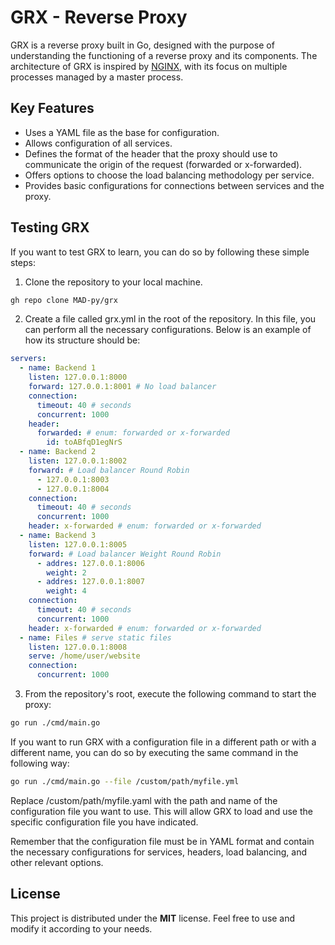 # **GRX - Reverse Proxy**

GRX is a reverse proxy built in Go, designed with the purpose of understanding the functioning of a reverse proxy and its components. The architecture of GRX is inspired by [NGINX](https://www.nginx.com/blog/inside-nginx-how-we-designed-for-performance-scale/), with its focus on multiple processes managed by a master process.

## Key Features

* Uses a YAML file as the base for configuration.
* Allows configuration of all services.
* Defines the format of the header that the proxy should use to communicate the origin of the request (forwarded or x-forwarded).
* Offers options to choose the load balancing methodology per service.
* Provides basic configurations for connections between services and the proxy.

## Testing GRX

If you want to test GRX to learn, you can do so by following these simple steps:

1. Clone the repository to your local machine.

```bash
gh repo clone MAD-py/grx
```

2. Create a file called grx.yml in the root of the repository. In this file, you can perform all the necessary configurations. Below is an example of how its structure should be:

```yaml
servers:
  - name: Backend 1
    listen: 127.0.0.1:8000
    forward: 127.0.0.1:8001 # No load balancer
    connection:
      timeout: 40 # seconds
      concurrent: 1000
    header:
      forwarded: # enum: forwarded or x-forwarded
        id: toABfqD1egNrS
  - name: Backend 2
    listen: 127.0.0.1:8002
    forward: # Load balancer Round Robin
      - 127.0.0.1:8003
      - 127.0.0.1:8004
    connection:
      timeout: 40 # seconds
      concurrent: 1000
    header: x-forwarded # enum: forwarded or x-forwarded
  - name: Backend 3
    listen: 127.0.0.1:8005
    forward: # Load balancer Weight Round Robin
      - addres: 127.0.0.1:8006
        weight: 2
      - addres: 127.0.0.1:8007
        weight: 4
    connection:
      timeout: 40 # seconds
      concurrent: 1000
    header: x-forwarded # enum: forwarded or x-forwarded
  - name: Files # serve static files
    listen: 127.0.0.1:8008
    serve: /home/user/website
    connection:
      concurrent: 1000
```

3. From the repository's root, execute the following command to start the proxy:

```bash
go run ./cmd/main.go
```

If you want to run GRX with a configuration file in a different path or with a different name, you can do so by executing the same command in the following way:

```bash
go run ./cmd/main.go --file /custom/path/myfile.yml
```

Replace /custom/path/myfile.yaml with the path and name of the configuration file you want to use. This will allow GRX to load and use the specific configuration file you have indicated.

Remember that the configuration file must be in YAML format and contain the necessary configurations for services, headers, load balancing, and other relevant options.

## **License**

This project is distributed under the **MIT** license. Feel free to use and modify it according to your needs.